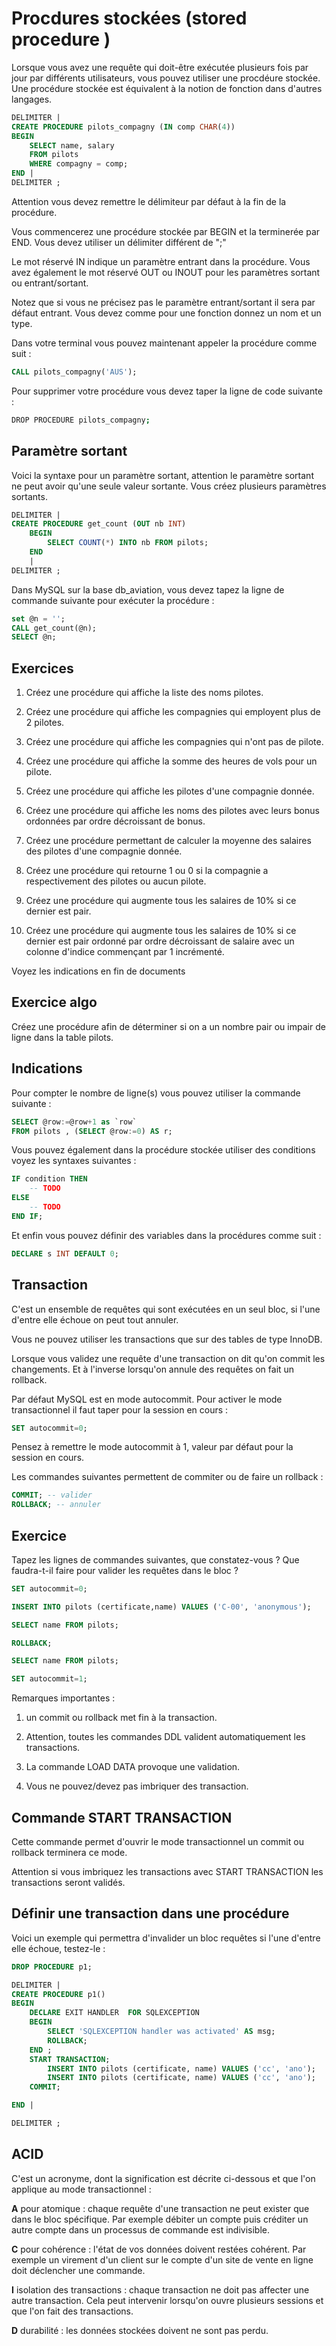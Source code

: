 # Procdures stockées (stored procedure )

Lorsque vous avez une requête qui doit-être exécutée plusieurs fois par jour par différents utilisateurs, vous pouvez utiliser une procdéure stockée. Une procédure stockée est équivalent à la notion de fonction dans d'autres langages.

```sql
DELIMITER |
CREATE PROCEDURE pilots_compagny (IN comp CHAR(4))
BEGIN
    SELECT name, salary
    FROM pilots
    WHERE compagny = comp;
END |
DELIMITER ; 
```

Attention vous devez remettre le délimiteur par défaut à la fin de la procédure.

Vous commencerez une procédure stockée par BEGIN et la terminerée par END. Vous devez utiliser un délimiter différent de ";"

Le mot réservé IN indique un paramètre entrant dans la procédure. Vous avez également le mot réservé OUT ou INOUT pour les paramètres sortant ou entrant/sortant.

Notez que si vous ne précisez pas le paramètre entrant/sortant il sera par défaut entrant. Vous devez comme pour une fonction donnez un nom et un type.

Dans votre terminal vous pouvez maintenant appeler la procédure comme suit :

```sql
CALL pilots_compagny('AUS');
```

Pour supprimer votre procédure vous devez taper la ligne de code suivante :

```bash
DROP PROCEDURE pilots_compagny;
```

## Paramètre sortant

Voici la syntaxe pour un paramètre sortant, attention le paramètre sortant ne peut avoir qu'une seule valeur sortante. Vous créez plusieurs paramètres sortants.

```sql
DELIMITER |
CREATE PROCEDURE get_count (OUT nb INT) 
    BEGIN
        SELECT COUNT(*) INTO nb FROM pilots;
    END
    |
DELIMITER ; 
```

Dans MySQL sur la base db_aviation, vous devez tapez la ligne de commande suivante pour exécuter la procédure :

```sql
set @n = '';
CALL get_count(@n);
SELECT @n;
```

## Exercices

1. Créez une procédure qui affiche la liste des noms pilotes.

2. Créez une procédure qui affiche les compagnies qui employent plus de 2 pilotes.

3. Créez une procédure qui affiche les compagnies qui n'ont pas de pilote.

4. Créez une procédure qui affiche la somme des heures de vols pour un pilote.

5. Créez une procédure qui affiche les pilotes d'une compagnie donnée.

6. Créez une procédure qui affiche les noms des pilotes avec leurs bonus ordonnées par ordre décroissant de bonus.

7. Créez une procédure permettant de calculer la moyenne des salaires des pilotes d'une compagnie donnée.

8. Créez une procédure qui retourne 1 ou 0 si la compagnie a respectivement des pilotes ou aucun pilote.

9. Créez une procédure qui augmente tous les salaires de 10% si ce dernier est pair.

10. Créez une procédure qui augmente tous les salaires de 10% si ce dernier est pair ordonné par ordre décroissant de salaire avec un colonne d'indice commençant par 1 incrémenté.

Voyez les indications en fin de documents

## Exercice algo

Créez une procédure afin de déterminer si on a un nombre pair ou impair de ligne dans la table pilots. 

## Indications

Pour compter le nombre de ligne(s) vous pouvez utiliser la commande suivante :

```sql
SELECT @row:=@row+1 as `row` 
FROM pilots , (SELECT @row:=0) AS r;
```

Vous pouvez également dans la procédure stockée utiliser des conditions voyez les syntaxes suivantes :

```sql
IF condition THEN
    -- TODO
ELSE
    -- TODO
END IF;
```

Et enfin vous pouvez définir des variables dans la procédures comme suit :

```sql
DECLARE s INT DEFAULT 0;
```


## Transaction

C'est un ensemble de requêtes qui sont exécutées en un seul bloc, si l'une d'entre elle échoue on peut tout annuler.

Vous ne pouvez utiliser les transactions que sur des tables de type InnoDB.

Lorsque vous validez une requête d'une transaction on dit qu'on commit les changements. Et à l'inverse lorsqu'on annule des requêtes on fait un rollback.

Par défaut MySQL est en mode autocommit. Pour activer le mode transactionnel il faut taper pour la session en cours :

```sql
SET autocommit=0;
```

Pensez à remettre le mode autocommit à 1, valeur par défaut pour la session en cours.

Les commandes suivantes permettent de commiter ou de faire un rollback :

```sql
COMMIT; -- valider
ROLLBACK; -- annuler
```

## Exercice

Tapez les lignes de commandes suivantes, que constatez-vous ? Que faudra-t-il faire pour valider les requêtes dans le bloc ?

```sql
SET autocommit=0;

INSERT INTO pilots (certificate,name) VALUES ('C-00', 'anonymous');

SELECT name FROM pilots;

ROLLBACK;

SELECT name FROM pilots;

SET autocommit=1;

```

Remarques importantes : 

1. un commit ou rollback met fin à la transaction. 

2. Attention, toutes les commandes DDL valident automatiquement les transactions.

3. La commande LOAD DATA provoque une validation.

4. Vous ne pouvez/devez pas imbriquer des transaction. 


## Commande START TRANSACTION

Cette commande permet d'ouvrir le mode transactionnel un commit ou rollback terminera ce mode.

Attention si vous imbriquez les transactions avec START TRANSACTION les transactions seront validés.


## Définir une transaction dans une procédure

Voici un exemple qui permettra d'invalider un bloc requêtes si l'une d'entre elle échoue, testez-le :

```sql
DROP PROCEDURE p1;

DELIMITER | 
CREATE PROCEDURE p1()
BEGIN
    DECLARE EXIT HANDLER  FOR SQLEXCEPTION
    BEGIN
        SELECT 'SQLEXCEPTION handler was activated' AS msg;
        ROLLBACK;
    END ;
    START TRANSACTION;
        INSERT INTO pilots (certificate, name) VALUES ('cc', 'ano');
        INSERT INTO pilots (certificate, name) VALUES ('cc', 'ano');
    COMMIT;

END |

DELIMITER ; 
```

## ACID

C'est un acronyme, dont la signification est décrite ci-dessous et que l'on applique au mode transactionnel :

**A** pour atomique : chaque requête d'une transaction ne peut exister que dans le bloc spécifique. Par exemple débiter un compte puis créditer un autre compte dans un processus de commande est indivisible.

**C** pour cohérence : l'état de vos données doivent restées cohérent. Par exemple un virement d'un client sur le compte d'un site de vente en ligne doit déclencher une commande.

**I** isolation des transactions : chaque transaction ne doit pas affecter une autre transaction. Cela peut intervenir lorsqu'on ouvre plusieurs sessions et que l'on fait des transactions.

**D** durabilité : les données stockées doivent ne sont pas perdu.
